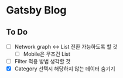 # Gatsby Blog

## To Do

- [ ] Network graph <-> List 전환 가능하도록 할 것
  - [ ] Mobile은 무조건 List
- [ ] Filter 적용 방법 생각할 것
- [x] Category 선택시 해당하지 않는 데이터 숨기기
